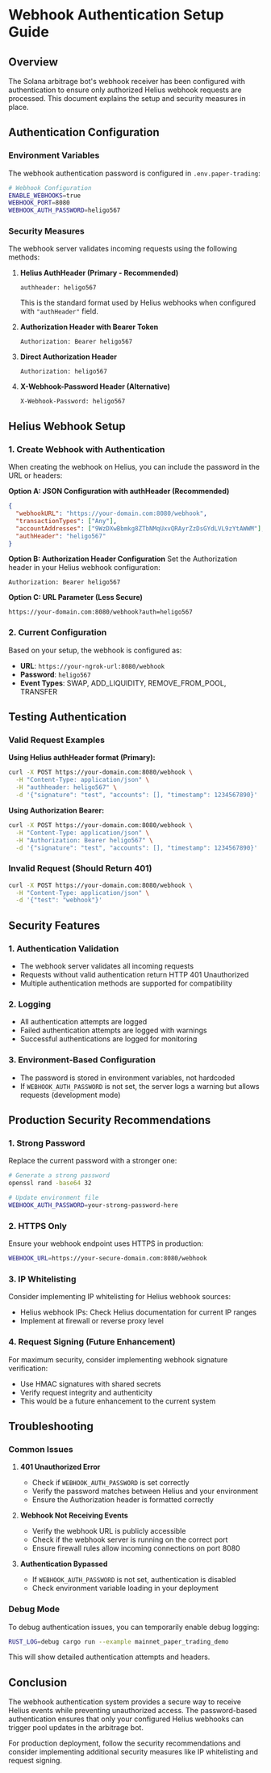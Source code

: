 # Webhook Authentication Setup Guide

## Overview

The Solana arbitrage bot's webhook receiver has been configured with authentication to ensure only authorized Helius webhook requests are processed. This document explains the setup and security measures in place.

## Authentication Configuration

### Environment Variables

The webhook authentication password is configured in `.env.paper-trading`:

```bash
# Webhook Configuration
ENABLE_WEBHOOKS=true
WEBHOOK_PORT=8080
WEBHOOK_AUTH_PASSWORD=heligo567
```

### Security Measures

The webhook server validates incoming requests using the following methods:

1. **Helius AuthHeader (Primary - Recommended)**
   ```
   authheader: heligo567
   ```
   This is the standard format used by Helius webhooks when configured with `"authHeader"` field.

2. **Authorization Header with Bearer Token**
   ```
   Authorization: Bearer heligo567
   ```

3. **Direct Authorization Header**
   ```
   Authorization: heligo567
   ```

4. **X-Webhook-Password Header (Alternative)**
   ```
   X-Webhook-Password: heligo567
   ```

## Helius Webhook Setup

### 1. Create Webhook with Authentication

When creating the webhook on Helius, you can include the password in the URL or headers:

**Option A: JSON Configuration with authHeader (Recommended)**
```json
{
  "webhookURL": "https://your-domain.com:8080/webhook",
  "transactionTypes": ["Any"],
  "accountAddresses": ["9WzDXwBbmkg8ZTbNMqUxvQRAyrZzDsGYdLVL9zYtAWWM"],
  "authHeader": "heligo567"
}
```

**Option B: Authorization Header Configuration**
Set the Authorization header in your Helius webhook configuration:
```
Authorization: Bearer heligo567
```

**Option C: URL Parameter (Less Secure)**
```
https://your-domain.com:8080/webhook?auth=heligo567
```

### 2. Current Configuration

Based on your setup, the webhook is configured as:
- **URL**: `https://your-ngrok-url:8080/webhook`
- **Password**: `heligo567`
- **Event Types**: SWAP, ADD_LIQUIDITY, REMOVE_FROM_POOL, TRANSFER

## Testing Authentication

### Valid Request Examples

**Using Helius authHeader format (Primary):**
```bash
curl -X POST https://your-domain.com:8080/webhook \
  -H "Content-Type: application/json" \
  -H "authheader: heligo567" \
  -d '{"signature": "test", "accounts": [], "timestamp": 1234567890}'
```

**Using Authorization Bearer:**
```bash
curl -X POST https://your-domain.com:8080/webhook \
  -H "Content-Type: application/json" \
  -H "Authorization: Bearer heligo567" \
  -d '{"signature": "test", "accounts": [], "timestamp": 1234567890}'
```

### Invalid Request (Should Return 401)

```bash
curl -X POST https://your-domain.com:8080/webhook \
  -H "Content-Type: application/json" \
  -d '{"test": "webhook"}'
```

## Security Features

### 1. Authentication Validation

- The webhook server validates all incoming requests
- Requests without valid authentication return HTTP 401 Unauthorized
- Multiple authentication methods are supported for compatibility

### 2. Logging

- All authentication attempts are logged
- Failed authentication attempts are logged with warnings
- Successful authentications are logged for monitoring

### 3. Environment-Based Configuration

- The password is stored in environment variables, not hardcoded
- If `WEBHOOK_AUTH_PASSWORD` is not set, the server logs a warning but allows requests (development mode)

## Production Security Recommendations

### 1. Strong Password

Replace the current password with a stronger one:
```bash
# Generate a strong password
openssl rand -base64 32

# Update environment file
WEBHOOK_AUTH_PASSWORD=your-strong-password-here
```

### 2. HTTPS Only

Ensure your webhook endpoint uses HTTPS in production:
```bash
WEBHOOK_URL=https://your-secure-domain.com:8080/webhook
```

### 3. IP Whitelisting

Consider implementing IP whitelisting for Helius webhook sources:
- Helius webhook IPs: Check Helius documentation for current IP ranges
- Implement at firewall or reverse proxy level

### 4. Request Signing (Future Enhancement)

For maximum security, consider implementing webhook signature verification:
- Use HMAC signatures with shared secrets
- Verify request integrity and authenticity
- This would be a future enhancement to the current system

## Troubleshooting

### Common Issues

1. **401 Unauthorized Error**
   - Check if `WEBHOOK_AUTH_PASSWORD` is set correctly
   - Verify the password matches between Helius and your environment
   - Ensure the Authorization header is formatted correctly

2. **Webhook Not Receiving Events**
   - Verify the webhook URL is publicly accessible
   - Check if the webhook server is running on the correct port
   - Ensure firewall rules allow incoming connections on port 8080

3. **Authentication Bypassed**
   - If `WEBHOOK_AUTH_PASSWORD` is not set, authentication is disabled
   - Check environment variable loading in your deployment

### Debug Mode

To debug authentication issues, you can temporarily enable debug logging:

```bash
RUST_LOG=debug cargo run --example mainnet_paper_trading_demo
```

This will show detailed authentication attempts and headers.

## Conclusion

The webhook authentication system provides a secure way to receive Helius events while preventing unauthorized access. The password-based authentication ensures that only your configured Helius webhooks can trigger pool updates in the arbitrage bot.

For production deployment, follow the security recommendations and consider implementing additional security measures like IP whitelisting and request signing.
